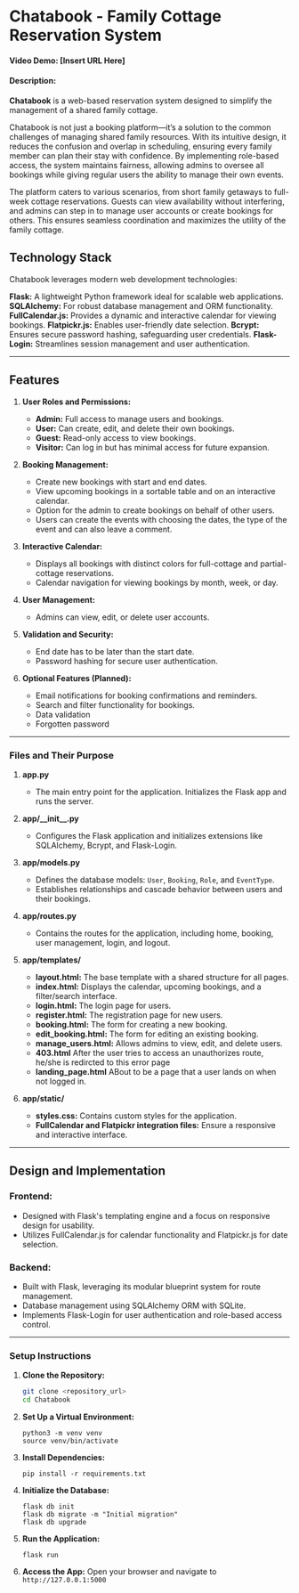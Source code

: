 # Chatabook - Family Cottage Reservation System

#### Video Demo: [Insert URL Here]

#### Description:
**Chatabook** is a web-based reservation system designed to simplify the management of a shared family cottage.

Chatabook is not just a booking platform—it’s a solution to the common challenges of managing shared family resources. With its intuitive design, it reduces the confusion and overlap in scheduling, ensuring every family member can plan their stay with confidence. By implementing role-based access, the system maintains fairness, allowing admins to oversee all bookings while giving regular users the ability to manage their own events.

The platform caters to various scenarios, from short family getaways to full-week cottage reservations. Guests can view availability without interfering, and admins can step in to manage user accounts or create bookings for others. This ensures seamless coordination and maximizes the utility of the family cottage.

## Technology Stack
Chatabook leverages modern web development technologies:

**Flask:** A lightweight Python framework ideal for scalable web applications.
**SQLAlchemy:** For robust database management and ORM functionality.
**FullCalendar.js:** Provides a dynamic and interactive calendar for viewing bookings.
**Flatpickr.js:** Enables user-friendly date selection.
**Bcrypt:** Ensures secure password hashing, safeguarding user credentials.
**Flask-Login:** Streamlines session management and user authentication.


---

## Features

1. **User Roles and Permissions:**
   - **Admin:** Full access to manage users and bookings.
   - **User:** Can create, edit, and delete their own bookings.
   - **Guest:** Read-only access to view bookings.
   - **Visitor:** Can log in but has minimal access for future expansion.

2. **Booking Management:**
   - Create new bookings with start and end dates.
   - View upcoming bookings in a sortable table and on an interactive calendar.
   - Option for the admin to create bookings on behalf of other users.
   - Users can create the events with choosing the dates, the type of the event and can also leave a comment.

3. **Interactive Calendar:**
   - Displays all bookings with distinct colors for full-cottage and partial-cottage reservations.
   - Calendar navigation for viewing bookings by month, week, or day.

4. **User Management:**
   - Admins can view, edit, or delete user accounts.

5. **Validation and Security:**
   - End date has to be later than the start date.
   - Password hashing for secure user authentication.

6. **Optional Features (Planned):**
   - Email notifications for booking confirmations and reminders.
   - Search and filter functionality for bookings.
   - Data validation
   - Forgotten password

---

### Files and Their Purpose

1. **app.py**
   - The main entry point for the application. Initializes the Flask app and runs the server.

2. **app/\_\_init\_\_.py**
   - Configures the Flask application and initializes extensions like SQLAlchemy, Bcrypt, and Flask-Login.

3. **app/models.py**
   - Defines the database models: `User`, `Booking`, `Role`, and `EventType`.
   - Establishes relationships and cascade behavior between users and their bookings.

4. **app/routes.py**
   - Contains the routes for the application, including home, booking, user management, login, and logout.

5. **app/templates/**
   - **layout.html:** The base template with a shared structure for all pages.
   - **index.html:** Displays the calendar, upcoming bookings, and a filter/search interface.
   - **login.html:** The login page for users.
   - **register.html:** The registration page for new users.
   - **booking.html:** The form for creating a new booking.
   - **edit_booking.html:** The form for editing an existing booking.
   - **manage_users.html:** Allows admins to view, edit, and delete users.
   - **403.html** After the user tries to access an unauthorizes route, he/she is redircted to this error page
   - **landing_page.html** ABout to be a page that a user lands on when not logged in.

6. **app/static/**
   - **styles.css:** Contains custom styles for the application.
   - **FullCalendar and Flatpickr integration files:** Ensure a responsive and interactive interface.

---

## Design and Implementation

### Frontend:
- Designed with Flask's templating engine and a focus on responsive design for usability.
- Utilizes FullCalendar.js for calendar functionality and Flatpickr.js for date selection.

### Backend:
- Built with Flask, leveraging its modular blueprint system for route management.
- Database management using SQLAlchemy ORM with SQLite.
- Implements Flask-Login for user authentication and role-based access control.

---

### Setup Instructions

1. **Clone the Repository:**
   ```bash
   git clone <repository_url>
   cd Chatabook
2. **Set Up a Virtual Environment:**
    ```
    python3 -m venv venv
    source venv/bin/activate 
   ``` 
    
3. **Install Dependencies:**
    ```
    pip install -r requirements.txt
    ```

4. **Initialize the Database:**
    ```
    flask db init
    flask db migrate -m "Initial migration"
    flask db upgrade
    ```
5. **Run the Application:**
    ```
    flask run
    ```
6. **Access the App:**
    Open your browser and navigate to
    ```http://127.0.0.1:5000 ```